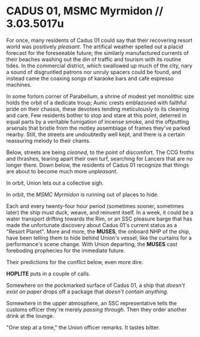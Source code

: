 # CADUS 01, MSMC Myrmidon  // 3.03.5017u
For once, many residents of Cadus 01 could say that their recovering resort world was positively *pleasant*. The artifical weather spelled out a placid forecast for the foreseeable future; the similarly manufactured currents of their beaches washing out the din of traffic and tourism with its routine tides. In the commercial district, which swallowed up much of the city, nary a sound of disgruntled patrons nor unruly spacers could be found, and instead came the coaxing songs of karaoke bars and cafe espresso machines. 

In some forlorn corner of Parabellum, a shrine of modest yet monolithic size holds the orbit of a dedicate troup; Aunic crests emblazoned with faithful pride on their chassis, these devotees tending meticulously to its cleaning and care. Few residents bother to stop and stare at this point, deterred in equal parts by a veritable fumigation of incense smoke, and the offputting arsenals that bristle from the motley assemblage of frames they've parked nearby. Still, the streets are undoubtedly well kept, and there is a certain reassuring melody to their chants.

Below, streets are being *cleaned*, to the point of discomfort. The CCG froths and thrashes, tearing apart their own turf, searching for Lancers that are no longer there. Down below, the residents of Cadus 01 recognize that things are about to become much more *unpleasant*. 

In orbit, Union lets out a collective sigh.

In orbit, the *MSMC Myrmidon* is running out of places to hide. 

Each and every twenty-four hour period (sometimes sooner, sometimes later) the ship must duck, weave, and reinvent itself. In a week, it could be a water transport drifting towards the Rim, or an SSC pleasure barge that has made the unfortunate discovery about Cadus 01's current status as a "Resort Planet". More and more, the **MUSES**, the onboard NHP of the ship, have been telling them to hide behind Union's vessel; like the curtains for a performance's scene change. With Union departing, the **MUSES** cast foreboding prophecies for the immediate future. 

Their predictions for the conflict below, even more dire. 

**HOPLITE** puts in a couple of calls. 

Somewhere on the pockmarked surface of Cadus 01, a ship that *doesn't exist on paper* drops off a package that *doesn't contain anything.*

Somewhere in the upper atmosphere, an SSC representative tells the customs officer they're merely *passing through*. Then they order another drink at the lounge. 

"One step at a time," the Union officer remarks. It tastes bitter.